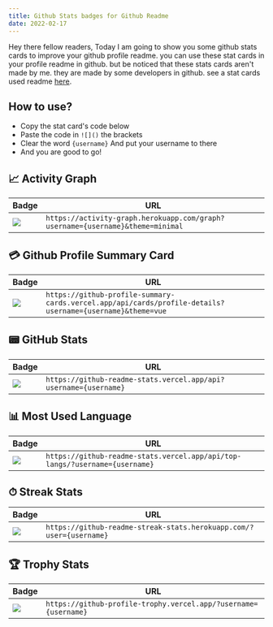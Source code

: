 ```yaml
---
title: Github Stats badges for Github Readme
date: 2022-02-17
---
```


Hey there fellow readers, Today I am going to show you some github stats cards to improve your github profile readme. you can use these stat cards in your profile readme in github. but be noticed that these stats cards aren't made by me. they are made by some developers in github. see a stat cards used readme [here](https://github.com/RedEdge967).

## How to use?
- Copy the stat card's code below
- Paste the code in `![]()` the brackets
- Clear the word `{username}` And put your username to there
- And you are good to go!

## 📈 Activity Graph

Badge | URL
------------ | -------------
![](https://activity-graph.herokuapp.com/graph?username=RedEdge967&theme=minimal) | `https://activity-graph.herokuapp.com/graph?username={username}&theme=minimal`

## 💳 Github Profile Summary Card

Badge | URL
------------ | ------------
![](https://github-profile-summary-cards.vercel.app/api/cards/profile-details?username=RedEdge967&theme=vue) | `https://github-profile-summary-cards.vercel.app/api/cards/profile-details?username={username}&theme=vue`


## 📟 GitHub Stats

Badge | URL
------------ | -------------
![](https://github-readme-stats.vercel.app/api?username=RedEdge967) | `https://github-readme-stats.vercel.app/api?username={username}`


## 📊 Most Used Language

Badge | URL
------------ | -------------
![](https://github-readme-stats.vercel.app/api/top-langs/?username=RedEdge967) | `https://github-readme-stats.vercel.app/api/top-langs/?username={username}`


## ⏱ Streak Stats

Badge | URL
------------ | -------------
![](https://github-readme-streak-stats.herokuapp.com/?user=RedEdge967) | `https://github-readme-streak-stats.herokuapp.com/?user={username}`


## 🏆 Trophy Stats

Badge | URL
------------ | -------------
![](https://github-profile-trophy.vercel.app/?username=RedEdge967) | `https://github-profile-trophy.vercel.app/?username={username}`



